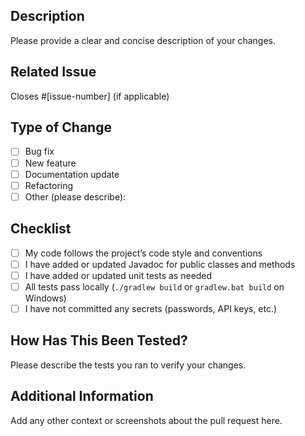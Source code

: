 ## Description

Please provide a clear and concise description of your changes.

## Related Issue

Closes #[issue-number] (if applicable)

## Type of Change

- [ ] Bug fix
- [ ] New feature
- [ ] Documentation update
- [ ] Refactoring
- [ ] Other (please describe):

## Checklist

- [ ] My code follows the project’s code style and conventions
- [ ] I have added or updated Javadoc for public classes and methods
- [ ] I have added or updated unit tests as needed
- [ ] All tests pass locally (`./gradlew build` or `gradlew.bat build` on Windows)
- [ ] I have not committed any secrets (passwords, API keys, etc.)

## How Has This Been Tested?

Please describe the tests you ran to verify your changes.

## Additional Information

Add any other context or screenshots about the pull request here.
